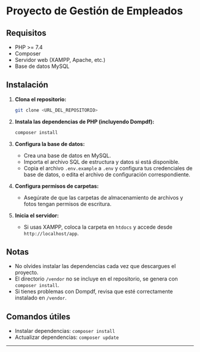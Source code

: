 # Proyecto de Gestión de Empleados

## Requisitos

- PHP >= 7.4
- Composer
- Servidor web (XAMPP, Apache, etc.)
- Base de datos MySQL

## Instalación

1. **Clona el repositorio:**
   ```sh
   git clone <URL_DEL_REPOSITORIO>
   ```

2. **Instala las dependencias de PHP (incluyendo Dompdf):**
   ```sh
   composer install
   ```

3. **Configura la base de datos:**
   - Crea una base de datos en MySQL.
   - Importa el archivo SQL de estructura y datos si está disponible.
   - Copia el archivo `.env.example` a `.env` y configura tus credenciales de base de datos, o edita el archivo de configuración correspondiente.

4. **Configura permisos de carpetas:**
   - Asegúrate de que las carpetas de almacenamiento de archivos y fotos tengan permisos de escritura.

5. **Inicia el servidor:**
   - Si usas XAMPP, coloca la carpeta en `htdocs` y accede desde `http://localhost/app`.

## Notas

- No olvides instalar las dependencias cada vez que descargues el proyecto.
- El directorio `/vendor` no se incluye en el repositorio, se genera con `composer install`.
- Si tienes problemas con Dompdf, revisa que esté correctamente instalado en `/vendor`.

## Comandos útiles

- Instalar dependencias: `composer install`
- Actualizar dependencias: `composer update`

---
